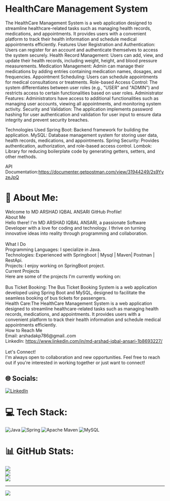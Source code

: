 #                                                     HealthCare Management System
The HealthCare Management System is a web application designed to streamline healthcare-related tasks such as managing health records, medications, and appointments. It provides users with a convenient platform to track their health information and schedule medical appointments efficiently.
Features
User Registration and Authentication: Users can register for an account and authenticate themselves to access the system securely.
Health Record Management: Users can add, view, and update their health records, including weight, height, and blood pressure measurements.
Medication Management: Admin can manage their medications by adding entries containing medication names, dosages, and frequencies.
Appointment Scheduling: Users can schedule appointments for medical consultations or treatments.
Role-based Access Control: The system differentiates between user roles (e.g., "USER" and "ADMIN") and restricts access to certain functionalities based on user roles.
Administrator Features: Administrators have access to additional functionalities such as managing user accounts, viewing all appointments, and monitoring system activity.
Security and Validation: The application implements password hashing for user authentication and validation for user input to ensure data integrity and prevent security breaches.

Technologies Used
Spring Boot: Backend framework for building the application.
MySQL: Database management system for storing user data, health records, medications, and appointments.
Spring Security: Provides authentication, authorization, and role-based access control.
Lombok: Library for reducing boilerplate code by generating getters, setters, and other methods.

API Documentation:https://documenter.getpostman.com/view/31944249/2s9YyzeJpQ


# 💫 About Me:
Welcome to MD ARSHAD IQBAL ANSARI GitHub Profile!<br>About Me<br>Hello there! I'm MD ARSHAD IQBAL ANSARI, a passionate Software Developer with a love for coding and technology. I thrive on turning innovative ideas into reality through programming and collaboration.<br><br>What I Do<br>Programming Languages: I specialize in Java.<br>Technologies: Experienced with Springboot | Mysql | Maven| Postman | RestApi.<br>Projects: I enjoy working on SpringBoot project.<br>Current Projects<br>Here are some of the projects I'm currently working on:<br><br>Bus Ticket Booking: The Bus Ticket Booking System is a web application developed using Spring Boot and MySQL, designed to facilitate the seamless booking of bus tickets for passengers. <br>Health Care:The HealthCare Management System is a web application designed to streamline healthcare-related tasks such as managing health records, medications, and appointments. It provides users with a convenient platform to track their health information and schedule medical appointments efficiently.<br>How to Reach Me<br>Email: arshadakp786@gmail..com<br>LinkedIn: https://www.linkedin.com/in/md-arshad-iqbal-ansari-1b8693227/<br><br>Let's Connect!<br>I'm always open to collaboration and new opportunities. Feel free to reach out if you're interested in working together or just want to connect!


## 🌐 Socials:
[![LinkedIn](https://img.shields.io/badge/LinkedIn-%230077B5.svg?logo=linkedin&logoColor=white)](https://linkedin.com/in/https://www.linkedin.com/in/md-arshad-iqbal-ansari-1b8693227/) 

# 💻 Tech Stack:
![Java](https://img.shields.io/badge/java-%23ED8B00.svg?style=for-the-badge&logo=openjdk&logoColor=white)  ![Spring](https://img.shields.io/badge/spring-%236DB33F.svg?style=for-the-badge&logo=spring&logoColor=white) ![Apache Maven](https://img.shields.io/badge/Apache%20Maven-C71A36?style=for-the-badge&logo=Apache%20Maven&logoColor=white) ![MySQL](https://img.shields.io/badge/mysql-%2300000f.svg?style=for-the-badge&logo=mysql&logoColor=white)
# 📊 GitHub Stats:
![](https://github-readme-stats.vercel.app/api?username=arshadiqbal786&theme=dracula&hide_border=false&include_all_commits=true&count_private=false)<br/>
![](https://github-readme-streak-stats.herokuapp.com/?user=arshadiqbal786&theme=dracula&hide_border=false)<br/>
![](https://github-readme-stats.vercel.app/api/top-langs/?username=arshadiqbal786&theme=dracula&hide_border=false&include_all_commits=true&count_private=false&layout=compact)

---
[![](https://visitcount.itsvg.in/api?id=arshadiqbal786&icon=0&color=0)](https://visitcount.itsvg.in)


